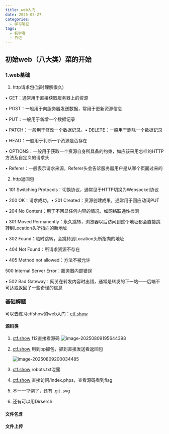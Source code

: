 ```yaml
---
title: web入门
date: 2025-05-27
categories:
  - 学习笔记
tags:
  - 初学者
  - 日记
---
```




##       初始web（八大类）菜的开始

### 1.web基础

1. http请求包(当时理解很久)

• GET：通常用于直接获取服务器上的资源

• POST：一般用于向服务器发送数据，常用于更新资源信息

• PUT：一般用于新增一个数据记录

• PATCH：一般用于修改一个数据记录。• DELETE：一般用于删除一个数据记录

• HEAD：一般用于判断一个资源是否存在

• OPTIONS：一般用于获取一个资源自身所具备的约束，如应该采用怎样的HTTP方法及自定义的请求头

• Referer：一般表示请求来源，Referer头会告诉服务器用户是从哪个页面过来的

2. http返回包

• 101 Switching Protocols：切换协议，通常见于HTTP切换为Websocket协议

• 200 OK：请求成功。• 201 Created：资源创建成果，通常用于回应动词PUT

• 204 No Content：用于不回显任何内容的情况，如网络联通性检测

• 301 Moved Permanently：永久跳转，浏览器以后访问到这个地址都会直接跳转到Location头所指向的新地址

• 302 Found：临时跳转，会跳转到Location头所指向的地址

• 404 Not Found：所请求资源不存在

• 405 Method not allowed：方法不被允许

500 Internal Server Error：服务器内部错误

• 502 Bad Gateway：网关在转发内容时出错，通常是转发的下一站——后端不可达或返回了一些奇怪的信息

### 基础解题

可以去练习ctfshow的web入门：[ctf.show](https://ctf.show/)

#### 源码类

1. [ctf.show](https://ctf.show/challenges#web1-363)
   f12直接看源码
   ![image-20250809195644398](https://picgo-1372933092.cos.ap-guangzhou.myqcloud.com/ima/20250809195646458.webp)

2. [ctf.show](https://ctf.show/challenges#web3-365)
   用到bp抓包，抓到直接发送看返回包

   ![image-20250809200034485](https://picgo-1372933092.cos.ap-guangzhou.myqcloud.com/ima/20250809200036596.webp)

3. [ctf.show](https://ctf.show/challenges#web4-366)
   robots.txt泄露

4. [ctf.show](https://ctf.show/challenges#web5-367)
   直接访问/index.phps，查看源码看到flag

5. 不一一举例了，还有  .git   .svg

6. 还有可以用Dirserch

#### 文件包含

#### 文件上传

